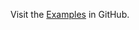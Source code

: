 Visit the <a href="https://github.com/emmby/statesmith-simplified/examples">Examples</a> in GitHub.
